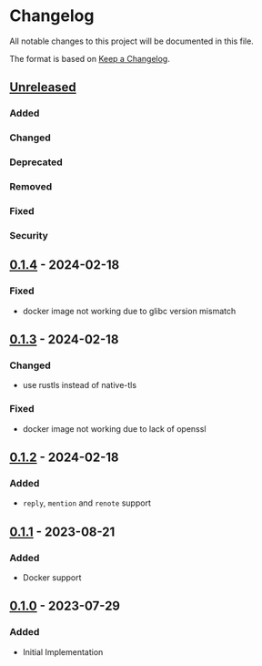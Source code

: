# Changelog

All notable changes to this project will be documented in this file.

The format is based on [Keep a Changelog].

[Keep a Changelog]: https://keepachangelog.com/en/1.1.0/

## [Unreleased]
### Added

### Changed

### Deprecated

### Removed

### Fixed

### Security

## [0.1.4] - 2024-02-18
### Fixed
- docker image not working due to glibc version mismatch

## [0.1.3] - 2024-02-18
### Changed
- use rustls instead of native-tls

### Fixed
- docker image not working due to lack of openssl

## [0.1.2] - 2024-02-18
### Added
- `reply`, `mention` and `renote` support

## [0.1.1] - 2023-08-21
### Added
- Docker support

## [0.1.0] - 2023-07-29
### Added
- Initial Implementation

[Unreleased]: https://github.com/niri-la/misskey-discord-webhook-proxy/compare/v0.1.4...HEAD
[0.1.4]: https://github.com/niri-la/misskey-discord-webhook-proxy/compare/v0.1.3...v0.1.4
[0.1.3]: https://github.com/niri-la/misskey-discord-webhook-proxy/compare/v0.1.2...v0.1.3
[0.1.2]: https://github.com/niri-la/misskey-discord-webhook-proxy/compare/v0.1.1...v0.1.2
[0.1.1]: https://github.com/niri-la/misskey-discord-webhook-proxy/compare/v0.1.0...v0.1.1
[0.1.0]: https://github.com/niri-la/misskey-discord-webhook-proxy/releases/tag/v0.1.0
